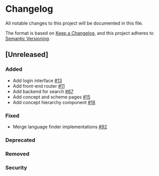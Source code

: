 # Changelog

All notable changes to this project will be documented in this file.

The format is based on [Keep a Changelog](https://keepachangelog.com/en/1.0.0/),
and this project adheres to [Semantic Versioning](https://semver.org/spec/v2.0.0.html).

## [Unreleased]

### Added
-   Add login interface [#13](https://github.com/archesproject/arches-lingo/issues/13)
-   Add front-end router [#11](https://github.com/archesproject/arches-lingo/issues/11)
-   Add backend for search [#67](https://github.com/archesproject/arches-lingo/issues/67)
-   Add concept and scheme pages [#15](https://github.com/archesproject/arches-lingo/issues/15)
-   Add concept hierarchy component [#18](https://github.com/archesproject/arches-lingo/issues/18)

### Fixed
-   Merge language finder implementations [#92](https://github.com/archesproject/arches-lingo/issues/92)

### Deprecated

### Removed

### Security
